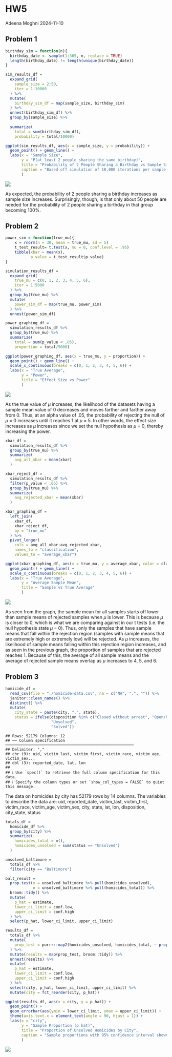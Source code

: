 HW5
================
Adeena Moghni
2024-11-10

## Problem 1

``` r
birthday_sim = function(n){
  birthday_date <- sample(1:365, n, replace = TRUE) 
  length(birthday_date) != length(unique(birthday_date))
}
```

``` r
sim_results_df = 
  expand_grid(
    sample_size = 2:50,
    iter = 1:10000
  ) %>% 
  mutate(
    birthday_sim_df = map(sample_size, birthday_sim)
  ) %>% 
  unnest(birthday_sim_df) %>% 
  group_by(sample_size) %>% 
  
  summarize(
    total = sum(birthday_sim_df),
    probability = total/10000)

ggplot(sim_results_df, aes(x = sample_size, y = probability)) +
  geom_point() + geom_line() +
  labs(x = "Sample Size", 
       y = "P(at least 2 people sharing the same birthday)",
       title = "Probability of 2 People Sharing a Birthday vs Sample Size",
       caption = "Based off simulation of 10,000 iterations per sample size"
       )
```

![](HW5_files/figure-gfm/unnamed-chunk-2-1.png)<!-- -->

As expected, the probability of 2 people sharing a birthday increases as
sample size increases. Surprisingly, though, is that only about 50
people are needed for the probability of 2 people sharing a birthday in
that group becoming 100%.

## Problem 2

``` r
power_sim = function(true_mu){
    x = rnorm(n = 30, mean = true_mu, sd = 5)
    t_test_result= t.test(x, mu = 0, conf.level = .95)
    tibble(xbar = mean(x), 
           p_value = t_test_result$p.value)
}
```

``` r
simulation_results_df = 
  expand_grid(
    true_mu = c(0, 1, 2, 3, 4, 5, 6),
    iter = 1:5000
  ) %>% 
  group_by(true_mu) %>%
  mutate(
    power_sim_df = map(true_mu, power_sim)
  ) %>% 
  unnest(power_sim_df)
```

``` r
power_graphing_df = 
  simulation_results_df %>% 
  group_by(true_mu) %>% 
  summarize(
    total = sum(p_value < .05),
    proportion = total/5000)

ggplot(power_graphing_df, aes(x = true_mu, y = proportion)) +
  geom_point() + geom_line() +
  scale_x_continuous(breaks = c(0, 1, 2, 3, 4, 5, 6)) +
  labs(x = "True Average", 
       y = "Power",
       title = "Effect Size vs Power"
       )
```

![](HW5_files/figure-gfm/unnamed-chunk-5-1.png)<!-- -->

As the true value of $\mu$ increases, the likelihood of the datasets
having a sample mean value of 0 decreases and moves farther and farther
away from 0. Thus, at an alpha value of .05, the probability of
rejecting the null of $\mu$ = 0 increases until it reaches 1 at $\mu$ =
5. In other words, the effect size increases as $\mu$ increases since we
set the null hypothesis as $\mu$ = 0, thereby increasing the power.

``` r
xbar_df = 
  simulation_results_df %>% 
  group_by(true_mu) %>%
  summarize(
    avg_all_xbar = mean(xbar)
  )

xbar_reject_df = 
  simulation_results_df %>%
  filter(p_value < .05) %>% 
  group_by(true_mu) %>%
  summarize(
    avg_rejected_xbar = mean(xbar)
  )

xbar_graphing_df = 
  left_join(
    xbar_df,
    xbar_reject_df,
    by = "true_mu"
  ) %>% 
  pivot_longer(
    cols = avg_all_xbar:avg_rejected_xbar, 
    names_to = "classification", 
    values_to = "average_xbar")

ggplot(xbar_graphing_df, aes(x = true_mu, y = average_xbar, color = classification)) +
  geom_point() + geom_line() +
  scale_x_continuous(breaks = c(0, 1, 2, 3, 4, 5, 6)) +
  labs(x = "True Average", 
       y = "Average Sample Mean",
       title = "Sample vs True Average"
       )
```

![](HW5_files/figure-gfm/unnamed-chunk-6-1.png)<!-- -->

As seen from the graph, the sample mean for all samples starts off lower
than sample means of rejected samples when $\mu$ is lower. This is
because $\mu$ is closer to 0, which is what we are comparing against in
our t tests (i.e. the null hypothesis state $\mu$ = 0). Thus, only the
samples that have sample means that fall within the rejection region
(samples with sample means that are extremely high or extremely low)
will be rejected. As $\mu$ increases, the likelihood of sample means
falling within this rejection region increases, and as seen in the
previous graph, the proportion of samples that are rejected reaches 1.
Because of this, the average of all sample means and the average of
rejected sample means overlap as $\mu$ increases to 4, 5, and 6.

## Problem 3

``` r
homicide_df = 
  read_csv(file = "./homicide-data.csv", na = c("NA", ".", "")) %>%
  janitor::clean_names() %>% 
  distinct() %>% 
  mutate(
    city_state = paste(city, ",", state),
    status = ifelse(disposition %in% c("Closed without arrest", "Open/No arrest"), 
                    "Unsolved", 
                    "Solved"))
```

    ## Rows: 52179 Columns: 12
    ## ── Column specification ────────────────────────────────────────────────────────
    ## Delimiter: ","
    ## chr (9): uid, victim_last, victim_first, victim_race, victim_age, victim_sex...
    ## dbl (3): reported_date, lat, lon
    ## 
    ## ℹ Use `spec()` to retrieve the full column specification for this data.
    ## ℹ Specify the column types or set `show_col_types = FALSE` to quiet this message.

The data on homicides by city has 52179 rows by 14 columns. The
variables to describe the data are: uid, reported_date, victim_last,
victim_first, victim_race, victim_age, victim_sex, city, state, lat,
lon, disposition, city_state, status

``` r
totals_df = 
  homicide_df %>% 
  group_by(city) %>% 
  summarize(
    homicides_total = n(),
    homicides_unsolved = sum(status == "Unsolved")
  )

unsolved_baltimore = 
  totals_df %>% 
  filter(city == "Baltimore")

balt_result = 
  prop.test(x = unsolved_baltimore %>% pull(homicides_unsolved), 
            n = unsolved_baltimore %>% pull(homicides_total)) %>% 
  broom::tidy() %>% 
  mutate(
    p_hat = estimate,
    lower_ci_limit = conf.low,
    upper_ci_limit = conf.high
  ) %>% 
  select(p_hat, lower_ci_limit, upper_ci_limit)
```

``` r
results_df = 
  totals_df %>% 
  mutate(
    prop_test = purrr::map2(homicides_unsolved, homicides_total, ~ prop.test(x = .x, n = .y))
  ) %>% 
  mutate(results = map(prop_test, broom::tidy)) %>% 
  unnest(results) %>% 
  mutate(
    p_hat = estimate,
    lower_ci_limit = conf.low,
    upper_ci_limit = conf.high
  ) %>% 
  select(city, p_hat, lower_ci_limit, upper_ci_limit) %>% 
  mutate(city = fct_reorder(city, p_hat))

ggplot(results_df, aes(x = city, y = p_hat)) +
  geom_point() + 
  geom_errorbar(aes(ymin = lower_ci_limit, ymax = upper_ci_limit)) +
  theme(axis.text.x = element_text(angle = 90, hjust = 1)) +
  labs(x = "city", 
       y = "Sample Proportion (p hat)",
       title = "Proportion of Unsolved Homicides by City",
       caption = "Sample proportions with 95% confidence interval shown"
       )
```

![](HW5_files/figure-gfm/unnamed-chunk-9-1.png)<!-- -->
